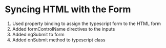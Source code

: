 # Syncing HTML with the Form
01. Used property binding to assign the typescript form to the HTML form
02. Added formControlName directives to the inputs
03. Added ngSubmit to form
04. Added onSubmit method to typescript class